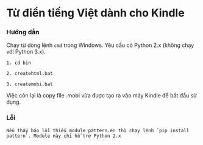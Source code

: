 # Từ điển tiếng Việt dành cho Kindle

### Hướng dẫn

Chạy từ dòng lệnh `cmd` trong Windows. Yêu cầu có Python 2.x (không chạy với Python 3.x).

```
1. cd bin

2. createhtml.bat

3. createmobi.bat
```

Việc còn lại là copy file .mobi vừa được tạo ra vào máy Kindle để bắt đầu sử dụng.

### Lỗi

```
Nếu thấy báo lỗi thiếu module pattern.en thì chạy lệnh `pip install pattern`. Module này chỉ hỗ trợ Python 2.x
```